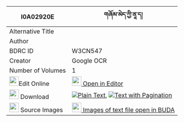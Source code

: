 |I0A02920E|གཞོམ་མེད་ཀྱི་ནཱ་ད། 
| --- | --- 
|Alternative Title |
|Author | 
|BDRC ID | W3CN547
|Creator | Google OCR
|Number of Volumes| 1
|<img width="25" src="https://img.icons8.com/color/25/000000/edit-property.png">Edit Online| [<img width="25" src="https://avatars.githubusercontent.com/u/45091458?s=200&v=4"> Open in Editor](http://editor.openpecha.org/I0A02920E)
|<img width="25" src="https://img.icons8.com/fluent/48/000000/download-2.png"/>  Download | [![](https://img.icons8.com/color/20/000000/txt.png)Plain Text](https://github.com/Openpecha/I0A02920E/releases/download/v1/shyom_me_kyi_na_da_plain_I0A02920E.zip), [![](https://img.icons8.com/color/20/000000/txt.png)Text with Pagination](https://github.com/Openpecha/I0A02920E/releases/download/v1/shyom_me_kyi_na_da_pages_I0A02920E.zip)
|<img width="25" src="https://img.icons8.com/plasticine/100/000000/pictures-folder.png"/>  Source Images | [<img width="25" src="https://library.bdrc.io/icons/BUDA-small.svg"> Images of text file open in BUDA](https://library.bdrc.io/show/bdr:W3CN547)